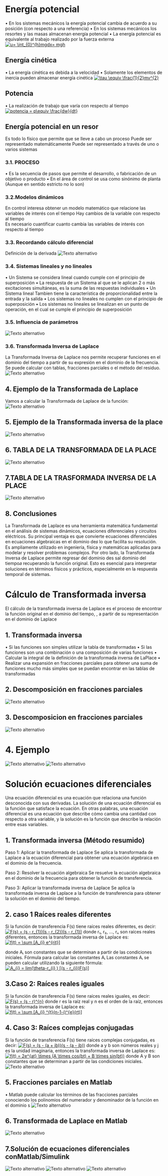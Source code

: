 # Energía potencial
• En los sistemas mecánicos la energía potencial cambia
de acuerdo a su posición (con respecto a una referencia)
• En los sistemas mecánicos los resortes y las masas
almacenan energía potencial
• La energía potencial es equivalente al trabajo realizado
por la fuerza externa
<a href="http://www.alciro.org/tools/matematicas/editor-ecuaciones.jsp?eq=u= \int_{0}^{h}mgdx= mgh"><img src="http://www.alciro.org/cgi/tex.cgi?u= \int_{0}^{h}mgdx= mgh" title="u= \int_{0}^{h}mgdx= mgh" border="0" /></a>
## Energía cinética
• La energía cinética es debida a la velocidad
• Solamente los elementos de inercia pueden almacenar
energía cinética
<a href="http://www.alciro.org/tools/matematicas/editor-ecuaciones.jsp?eq=\tau \equiv \frac{1}{2}mv^{2}"><img src="http://www.alciro.org/cgi/tex.cgi?\tau \equiv \frac{1}{2}mv^{2}" title="\tau \equiv \frac{1}{2}mv^{2}" border="0" /></a>

## Potencia
• La realización de trabajo que varía con respecto al
tiempo
<a href="http://www.alciro.org/tools/matematicas/editor-ecuaciones.jsp?eq=potencia = p\equiv \frac{dw}{dt}"><img src="http://www.alciro.org/cgi/tex.cgi?potencia = p\equiv \frac{dw}{dt}" title="potencia = p\equiv \frac{dw}{dt}" border="0" /></a>
## Energía potencial en un resor
Es todo lo físico que permite que se lleve a cabo un proceso Puede ser representado matemáticamente 
Puede ser representado a través de uno o varios sistemas
### 3.1. PROCESO 
• Es la secuencia de pasos que permite el desarrollo, o fabricación de un objetivo o producto
• En el área de control se usa como sinónimo de planta
(Aunque en sentido estricto no lo son)

### 3.2.Modelos dinámicos
En control interesa obtener un modelo matemático que relacione las variables de interés con el tiempo
Hay cambios de la variable con respecto al tiempo  
Es necesario cuantificar cuanto cambia las variables de
interés con respecto al tiempo

### 3.3. Recordando cálculo diferencial
Definición de la derivada
![Texto alternativo](https://tse4.mm.bing.net/th?id=OIP.-LuSWG5JSTpbRCnBwK-gtQHaE2&pid=Api&P=0&h=180)

### 3.4. Sistemas lineales y no lineales
• Un Sistema se considera lineal cuando cumple con el principio
de superposición
• La respuesta de un Sistema al que se le aplican 2 o más
excitaciones simultáneas, es la suma de las respuestas
individuales
• Un Sistema lineal Tambien tiene la característica de
proporcionalidad entre la entrada y la salida
• Los sistemas no lineales no cumplen con el principio de
superposición
• Los sistemas no lineales se linealizan en un punto de
operación, en el cual se cumple el principio de superposición

### 3.5. Influencia de parámetros
![Texto alternativo](https://ecuaciondiferencialejerciciosresueltos.com/wp-content/uploads/2020/09/InterseccionIntegralesImpropias.png)

### 3.6. Transformada Inversa de Laplace
La Transformada Inversa de Laplace nos permite recuperar funciones en el dominio del tiempo a partir de su expresión en el dominio de la frecuencia. Se puede calcular con tablas, fracciones parciales o el método del residuo.
![Texto alternativo](https://i.ytimg.com/vi/Tjsv03Lvnoc/maxresdefault.jpg)


## 4. Ejemplo de la Transformada de Laplace
Vamos a calcular la Transformada de Laplace de la función:
![Texto alternativo](http://3.bp.blogspot.com/-km_zgvgZ4LE/UYwaTwYkrrI/AAAAAAAAEaE/gNtEiCQIWto/s1600/INTEGRAL+DE+UNA+TRANSFORMADA+DE+LAPLACE+(2).gif)

## 5.  Ejemplo de la Transformada inversa de la place
![Texto alternativo](https://i.ytimg.com/vi/emjeF_8393A/maxresdefault.jpg)

## 6. TABLA DE LA TRANSFORMADA DE LA PLACE
![Texto alternativo](https://d20ohkaloyme4g.cloudfront.net/img/document_thumbnails/f4a69a624d915ca11b44ed307ca1bc91/thumb_1200_1553.png)

## 7.TABLA DE LA TRASFORMADA INVERSA DE LA PLACE 
![Texto alternativo](https://2.bp.blogspot.com/-KPrQWMJGu6s/WvPVoW7S_ZI/AAAAAAAACAo/CYyvXUJDFRwuObz2a_cYY9t-_hhHBBWiwCLcBGAs/s1600/Transformadas+de+Laplace+org.png)

## 8. Conclusiones
La Transformada de Laplace es una herramienta matemática fundamental en el análisis de sistemas dinámicos, ecuaciones diferenciales y circuitos eléctricos. Su principal ventaja es que convierte ecuaciones diferenciales en ecuaciones algebraicas en el dominio de𝑠 lo que facilita su resolución. Es ampliamente utilizado en ingeniería, física y matemáticas aplicadas para modelar y resolver problemas complejos.
Por otro lado, la Transformada Inversa de Laplace permite regresar del dominio des sal dominio del tiempo𝑎 recuperando la función original. Esto es esencial para interpretar soluciones en términos físicos y prácticos, especialmente en la respuesta temporal de sistemas.


# Cálculo de Transformada inversa
El cálculo de la transformada inversa de Laplace es el proceso de encontrar la función original en el dominio del tiempo, , a partir de su representación en el dominio de Laplace

## 1. Transformada inversa
• Si las funciones son simples utilizar la tabla de transformadas
• Si las funciones son una combinación o una composición de varias funciones
• Calcular la integral de la definición de la transformada inversa de LaPlace
• Realizar una expansión en fracciones parciales para obtener una suma de funciones mucho más simples que se puedan encontrar en las tablas de transformadas

## 2. Descomposición en fracciones parciales
![Texto alternativo](https://0.academia-photos.com/attachment_thumbnails/37215891/mini_magick20190304-8768-2no8y8.png?1551735051)

## 3. Descomposicion en fracciones parciales
![Texto alternativo](https://study.com/cimages/multimages/16/eparfra1a.png)

# 4. Ejemplo 
![Texto alternativo](https://slideplayer.es/slide/12201957/72/images/6/Descomposici%C3%B3n+en+fracciones+parciales.jpg)
![Texto alternativo](https://slideplayer.es/slide/12201957/72/images/8/Descomposici%C3%B3n+en+fracciones+parciales.jpg)


#  Solución ecuaciones diferenciales
Una ecuación diferencial es una ecuación que relaciona una función desconocida con sus derivadas. La solución de una ecuación diferencial es la función que satisface la ecuación.
En otras palabras, una ecuación diferencial es una ecuación que describe cómo cambia una cantidad con respecto a otra variable, y la solución es la función que describe la relación entre esas variables.

## 1. Transformada inversa (Método resumido)
Paso 1: Aplicar la transformada de Laplace
Se aplica la transformada de Laplace a la ecuación diferencial para obtener una ecuación algebraica en el dominio de la frecuencia.

Paso 2: Resolver la ecuación algebraica
Se resuelve la ecuación algebraica en el dominio de la frecuencia para obtener la función de transferencia.

Paso 3: Aplicar la transformada inversa de Laplace
Se aplica la transformada inversa de Laplace a la función de transferencia para obtener la solución en el dominio del tiempo.

## 2. caso 1 Raíces reales diferentes
Si la función de transferencia F(s) tiene raíces reales diferentes, es decir:
<a href="http://www.alciro.org/tools/matematicas/editor-ecuaciones.jsp?eq=F(s) = (s - r_{1})(s - r_{2})(s - r_{1})"><img src="http://www.alciro.org/cgi/tex.cgi?F(s) = (s - r_{1})(s - r_{2})(s - r_{1})" title="F(s) = (s - r_{1})(s - r_{2})(s - r_{1})" border="0" /></a>
donde r₁, r₂, ..., rₙ son raíces reales diferentes, entonces la transformada inversa de Laplace es:
<a href="http://www.alciro.org/tools/matematicas/editor-ecuaciones.jsp?eq=f(t) = \sum [A_{i} e^{rit}]"><img src="http://www.alciro.org/cgi/tex.cgi?f(t) = \sum [A_{i} e^{rit}]" title="f(t) = \sum [A_{i} e^{rit}]" border="0" /></a>

donde Aᵢ son constantes que se determinan a partir de las condiciones iniciales.
Fórmula para calcular las constantes Aᵢ
Las constantes Aᵢ se pueden calcular utilizando la siguiente fórmula:
<a href="http://www.alciro.org/tools/matematicas/editor-ecuaciones.jsp?eq=A_{i} =  lim(\theta-r_{i} ) [(s - r_{i})F(s)]
"><img src="http://www.alciro.org/cgi/tex.cgi?A_{i} =  lim(\theta-r_{i} ) [(s - r_{i})F(s)]
" title="A_{i} =  lim(\theta-r_{i} ) [(s - r_{i})F(s)]
" border="0" /></a>

## 3.Caso 2: Raíces reales iguales
Si la función de transferencia F(s) tiene raíces reales iguales, es decir:
<a href="http://www.alciro.org/tools/matematicas/editor-ecuaciones.jsp?eq=F(s) = (s - r)^{n}
"><img src="http://www.alciro.org/cgi/tex.cgi?F(s) = (s - r)^{n}
" title="F(s) = (s - r)^{n}
" border="0" /></a>
donde r es la raíz real y n es el orden de la raíz, entonces la transformada inversa de Laplace es:
<a href="http://www.alciro.org/tools/matematicas/editor-ecuaciones.jsp?eq=f(t) = \sum [A_{i} ^{t}(n-1-i)^{e}(rt)]
"><img src="http://www.alciro.org/cgi/tex.cgi?f(t) = \sum [A_{i} ^{t}(n-1-i)^{e}(rt)]
" title="f(t) = \sum [A_{i} ^{t}(n-1-i)^{e}(rt)]
" border="0" /></a>
## 4. Caso 3: Raíces complejas conjugadas
Si la función de transferencia F(s) tiene raíces complejas conjugadas, es decir:
<a href="http://www.alciro.org/tools/matematicas/editor-ecuaciones.jsp?eq=F(s) = (s - (a + jb))(s - (a - jb))
"><img src="http://www.alciro.org/cgi/tex.cgi?F(s) = (s - (a + jb))(s - (a - jb))
" title="F(s) = (s - (a + jb))(s - (a - jb))
" border="0" /></a>
donde a y b son números reales y j es la unidad imaginaria, entonces la transformada inversa de Laplace es:
<a href="http://www.alciro.org/tools/matematicas/editor-ecuaciones.jsp?eq=f(t) = 2e^{at} \times  (A \times  cos(bt) + B \times sin(bt))
"><img src="http://www.alciro.org/cgi/tex.cgi?f(t) = 2e^{at} \times  (A \times  cos(bt) + B \times sin(bt))
" title="f(t) = 2e^{at} \times  (A \times  cos(bt) + B \times sin(bt))
" border="0" /></a>
donde A y B son constantes que se determinan a partir de las condiciones iniciales.
![Texto alternativo](https://image.slidesharecdn.com/edcoeficientesconstantes-120406003822-phpapp01/85/E-D-H-Coeficientes-Constantes-5-320.jpg)

## 5. Fracciones parciales en Matlab
• Matlab puede calcular los términos de las fracciones parciales conociendo los polinomios del numerador y denominador de la función en el dominio s
![Texto alternativo](https://d20ohkaloyme4g.cloudfront.net/img/document_thumbnails/46b3edf21b8898d876ed911846bdd5ff/thumb_1200_1553.png)

## 6. Transformada de Laplace en Matlab
![Texto alternativo](https://i.ytimg.com/vi/wHQs7AXb1VU/hqdefault.jpg)

## 7.Solución de ecuaciones diferenciales conMatlab/Simulink
![Texto alternativo](https://i.ytimg.com/vi/WQjgMxFmuqE/maxresdefault.jpg)
![Texto alternativo]([ruta/de/la/imagen.png](https://i.ytimg.com/vi/xUfdeQDmHxw/hqdefault.jpg))
![Texto alternativo](https://www.monografias.com/trabajos-pdf/ecuaciones-usando-matlab/image008.png)
